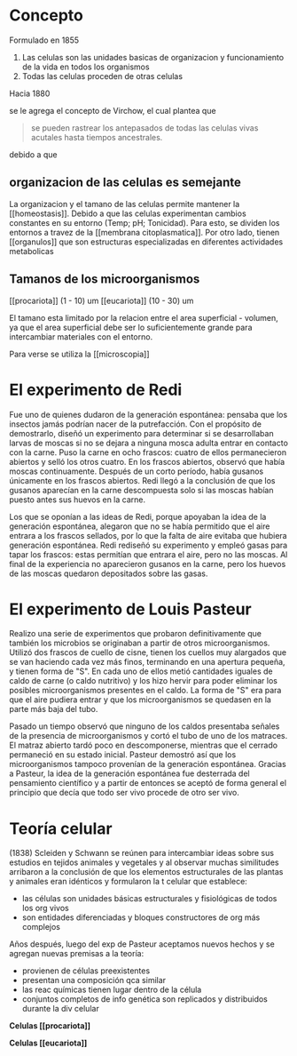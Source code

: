 # Concepto
Formulado en 1855

1. Las celulas son las unidades basicas de organizacion y funcionamiento de la vida en todos los organismos
2. Todas las celulas proceden de otras celulas

Hacia 1880

se le agrega el concepto de Virchow, el cual plantea que 

> se pueden rastrear los antepasados de todas las celulas vivas acutales hasta tiempos ancestrales.

debido a que

## organizacion de las celulas es semejante

La organizacion y el tamano de las celulas permite mantener la [[homeostasis]]. Debido a que las celulas experimentan cambios constantes en su entorno (Temp; pH; Tonicidad).
 Para esto, se dividen los entornos a travez de la [[membrana citoplasmatica]].
 Por otro lado, tienen [[organulos]] que son estructuras especializadas en diferentes actividades metabolicas


 ## Tamanos de los microorganismos

 [[procariota]] (1 - 10)   um
 [[eucariota]]   (10 - 30) um

 El tamano esta limitado por la relacion entre el area superficial - volumen, ya que el area superficial debe ser lo suficientemente grande para intercambiar materiales con el entorno.

 Para verse se utiliza la [[microscopia]]
 
# El experimento de Redi

Fue uno de quienes dudaron de la generación espontánea: pensaba que los insectos jamás podrían nacer de la putrefacción. Con el propósito de demostrarlo, diseñó un experimento para determinar si se desarrollaban larvas de moscas si no se dejara a ninguna mosca adulta entrar en contacto con la carne. Puso la carne en ocho frascos: cuatro de ellos permanecieron abiertos y selló los otros cuatro. En los frascos abiertos, observó que había moscas continuamente. Después de un corto período, había gusanos únicamente en los frascos abiertos. Redi llegó a la conclusión de que los gusanos aparecían en la carne descompuesta solo si las moscas habían puesto antes sus huevos en la carne.

Los que se oponían a las ideas de Redi, porque apoyaban la idea de la generación espontánea, alegaron que no se había permitido que el aire entrara a los frascos sellados, por lo que la falta de aire evitaba que hubiera generación espontánea. Redi rediseñó su experimento y empleó gasas para tapar los frascos: estas permitían que entrara el aire, pero no las moscas. Al final de la experiencia no aparecieron gusanos en la carne, pero los huevos de las moscas quedaron depositados sobre las gasas.

# El experimento de Louis Pasteur

Realizo una serie de experimentos que probaron definitivamente que también los microbios se originaban a partir de otros microorganismos. Utilizó dos frascos de cuello de cisne, tienen los cuellos muy alargados que se van haciendo cada vez más finos, terminando en una apertura pequeña, y tienen forma de "S". En cada uno de ellos metió cantidades iguales de caldo de carne (o caldo nutritivo) y los hizo hervir para poder eliminar los posibles microorganismos presentes en el caldo. La forma de "S" era para que el aire pudiera entrar y que los microorganismos se quedasen en la parte más baja del tubo.

Pasado un tiempo observó que ninguno de los caldos presentaba señales de la presencia de microorganismos y cortó el tubo de uno de los matraces. El matraz abierto tardó poco en descomponerse, mientras que el cerrado permaneció en su estado inicial. Pasteur demostró así que los microorganismos tampoco provenían de la generación espontánea. Gracias a Pasteur, la idea de la generación espontánea fue desterrada del pensamiento científico y a partir de entonces se aceptó de forma general el principio que decía que todo ser vivo procede de otro ser vivo.

  

# Teoría celular 
(1838) Scleiden y Schwann se reúnen para intercambiar ideas sobre sus estudios en tejidos animales y vegetales y al observar muchas similitudes arribaron a la conclusión de que los elementos estructurales de las plantas y animales eran idénticos y formularon la t celular que establece:

-   las células son unidades básicas estructurales y fisiológicas de todos los org vivos
-   son entidades diferenciadas y bloques constructores de org más complejos
    

Años después, luego del exp de Pasteur aceptamos nuevos hechos y se agregan nuevas premisas a la teoría:

-   provienen de células preexistentes
-   presentan una composición qca similar
-   las reac químicas tienen lugar dentro de la célula
-   conjuntos completos de info genética son replicados y distribuidos durante la div celular

**Celulas [[procariota]]**

**Celulas [[eucariota]]**